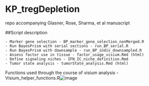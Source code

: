 # KP_tregDepletion
repo accompanying Glasner, Rose, Sharma, et al manuscript

##Script description

	- Marker gene selection - BP_marker_gene_selection_nonMerged.R
	- Run BayesPrism with serial sections - run_BP_serial.R
	- Run BayesPrism with downsample - run_BP_indiv_downsampled.R
	- Assess factor use in tissue - factor_usage_visium.Rmd (html)
	- Define signaling niches - IFN_IC_niche_definition.Rmd
	- Tumor state analysis - tumorState_analysis.Rmd (html)
Functions used through the course of visium analysis - Visium_helper_functions.R![image](https://user-images.githubusercontent.com/4626152/206810345-f8267187-74b1-4bdd-bd28-fbc004735366.png)
